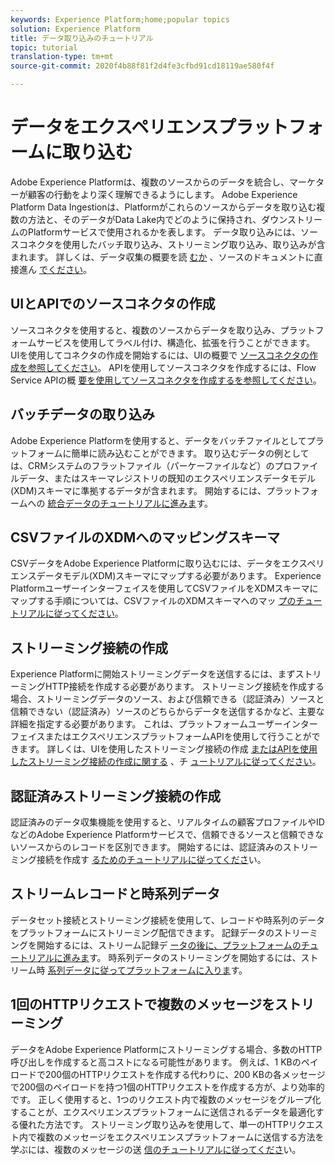 ```yaml
---
keywords: Experience Platform;home;popular topics
solution: Experience Platform
title: データ取り込みのチュートリアル
topic: tutorial
translation-type: tm+mt
source-git-commit: 2020f4b88f81f2d4fe3cfbd91cd18119ae580f4f

---
```



# データをエクスペリエンスプラットフォームに取り込む

Adobe Experience Platformは、複数のソースからのデータを統合し、マーケターが顧客の行動をより深く理解できるようにします。 Adobe Experience Platform Data Ingestionは、Platformがこれらのソースからデータを取り込む複数の方法と、そのデータがData Lake内でどのように保持され、ダウンストリームのPlatformサービスで使用されるかを表します。 データ取り込みには、ソースコネクタを使用したバッチ取り込み、ストリーミング取り込み、取り込みが含まれます。 詳しくは、データ収集の概要を読 [むか](../ingestion/home.md) 、ソースのドキュメントに直接進ん [でください](../source-connectors/home.md)。

## UIとAPIでのソースコネクタの作成

ソースコネクタを使用すると、複数のソースからデータを取り込み、プラットフォームサービスを使用してラベル付け、構造化、拡張を行うことができます。 UIを使用してコネクタの作成を開始するには、UIの概要で [ソースコネクタの作成を参照してください](https://www.adobe.io/apis/experienceplatform/home/tutorials/sources-ui-tutorials.html#!api-specification/markdown/narrative/tutorials/sources_tutorial/ui/sources-ui-tutorial.md)。 APIを使用してソースコネクタを作成するには、Flow Service APIの概 [要を使用してソースコネクタを作成するを参照してください](https://www.adobe.io/apis/experienceplatform/home/tutorials/sources-api-tutorials.html#!api-specification/markdown/narrative/tutorials/sources_tutorial/api/sources-api-tutorial.md)。

## バッチデータの取り込み

Adobe Experience Platformを使用すると、データをバッチファイルとしてプラットフォームに簡単に読み込むことができます。 取り込むデータの例としては、CRMシステムのフラットファイル（パーケーファイルなど）のプロファイルデータ、またはスキーマレジストリの既知のエクスペリエンスデータモデル(XDM)スキーマに準拠するデータが含まれます。 開始するには、プラットフォームへの [統合データのチュートリアルに進みま](../ingestion/tutorials/ingest-batch-data.md)す。

## CSVファイルのXDMへのマッピングスキーマ

CSVデータをAdobe Experience Platformに取り込むには、データをエクスペリエンスデータモデル(XDM)スキーマにマップする必要があります。 Experience Platformユーザーインターフェイスを使用してCSVファイルをXDMスキーマにマップする手順については、CSVファイルのXDMスキーマへのマッ [プのチュートリアルに従ってください](../ingestion/tutorials/map-a-csv-file.md)。

## ストリーミング接続の作成

Experience Platformに開始ストリーミングデータを送信するには、まずストリーミングHTTP接続を作成する必要があります。 ストリーミング接続を作成する場合、ストリーミングデータのソース、および信頼できる（認証済み）ソースと信頼できない（認証済み）ソースのどちらからデータを送信するかなど、主要な詳細を指定する必要があります。 これは、プラットフォームユーザーインターフェイスまたはエクスペリエンスプラットフォームAPIを使用して行うことができます。 詳しくは、UIを使用したストリーミング接続の作成 [またはAPIを使用したストリーミング接続の作成に関する](../ingestion/tutorials/create-streaming-connection-ui.md) 、チ [ュートリアルに従ってください](../ingestion/tutorials/create-streaming-connection.md)。

## 認証済みストリーミング接続の作成

認証済みのデータ収集機能を使用すると、リアルタイムの顧客プロファイルやIDなどのAdobe Experience Platformサービスで、信頼できるソースと信頼できないソースからのレコードを区別できます。 開始するには、認証済みのストリーミング接続を作成す [るためのチュートリアルに従ってくださ](../ingestion/tutorials/create-authenticated-streaming-connection.md)い。

## ストリームレコードと時系列データ

データセット接続とストリーミング接続を使用して、レコードや時系列のデータをプラットフォームにストリーミング配信できます。 記録データのストリーミングを開始するには、ストリーム記録デ [ータの後に、プラットフォームのチュートリアルに進みま](../ingestion/tutorials/streaming-record-data.md)す。 時系列データのストリーミングを開始するには、ストリーム時 [系列データに従ってプラットフォームに入りま](../ingestion/tutorials/streaming-time-series-data.md)す。

## 1回のHTTPリクエストで複数のメッセージをストリーミング

データをAdobe Experience Platformにストリーミングする場合、多数のHTTP呼び出しを作成すると高コストになる可能性があります。 例えば、1 KBのペイロードで200個のHTTPリクエストを作成する代わりに、200 KBの各メッセージで200個のペイロードを持つ1個のHTTPリクエストを作成する方が、より効率的です。 正しく使用すると、1つのリクエスト内で複数のメッセージをグループ化することが、エクスペリエンスプラットフォームに送信されるデータを最適化する優れた方法です。 ストリーミング取り込みを使用して、単一のHTTPリクエスト内で複数のメッセージをエクスペリエンスプラットフォームに送信する方法を学ぶには、複数のメッセージの送 [信のチュートリアルに従ってくださ](../ingestion/tutorials/streaming-multiple-messages.md)い。



